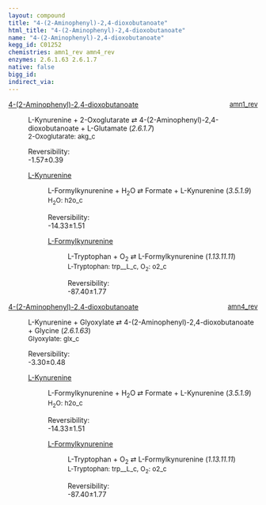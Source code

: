 ```yaml
---
layout: compound
title: "4-(2-Aminophenyl)-2,4-dioxobutanoate"
html_title: "4-(2-Aminophenyl)-2,4-dioxobutanoate"
name: "4-(2-Aminophenyl)-2,4-dioxobutanoate"
kegg_id: C01252
chemistries: amn1_rev amn4_rev
enzymes: 2.6.1.63 2.6.1.7
native: false
bigg_id:
indirect_via:
---
```

<dl><dt class="rs-product"><a class="link-dark" data-bs-html="true" data-bs-title="KEGG: C01252" data-bs-toggle="tooltip" href="{{ site.url }}{{ site.baseurl }}/compounds/C01252">4-(2-Aminophenyl)-2,4-dioxobutanoate</a><span style="float: right; max-width: 40%"><a class="link-dark opacity-50" href="{{ site.url }}{{ site.baseurl }}/chemistries/amn1_rev" style="font-size: small; word-wrap: anywhere;">amn1_rev</a></span></dt><dd><p>L-Kynurenine + 2-Oxoglutarate ⇄ 4-(2-Aminophenyl)-2,4-dioxobutanoate + L-Glutamate (<i>2.6.1.7</i>)<br/><span style="font-size: small;"><span data-bs-html="true" data-bs-title="KEGG: C00026" data-bs-toggle="tooltip">2-Oxoglutarate</span>: akg_c</span><br/><div class="reversibility_info">Reversibility: <div class="progress" style="flex-direction: row-reverse;"><div aria-valuemax="10" aria-valuemin="0" aria-valuenow="-1.5730946067428841" class="progress-bar bg-success" role="progressbar" style="width: 15.73%"></div><div aria-valuemax="10" aria-valuemin="0" aria-valuenow="-1.5730946067428841" class="progress-bar bg-warning" role="progressbar" style="width: 3.86%"></div></div><span>-1.57±0.39</span><div class="progress"><div aria-valuemax="10" aria-valuemin="0" aria-valuenow="-1.5730946067428841" class="progress-bar bg-danger" role="progressbar" style="width: 0%"></div></div></div></p><dl><dt><a class="link-dark" data-bs-html="true" data-bs-title="KEGG: C00328" data-bs-toggle="tooltip" href="{{ site.url }}{{ site.baseurl }}/compounds/C00328">L-Kynurenine</a><span style="float: right; max-width: 40%"><a class="link-dark opacity-50" href="{{ site.url }}{{ site.baseurl }}/chemistries/None" style="font-size: small; word-wrap: anywhere;"></a></span></dt><dd><p>L-Formylkynurenine + H<sub>2</sub>O ⇄ Formate + L-Kynurenine (<i>3.5.1.9</i>)<br/><span style="font-size: small;"><span data-bs-html="true" data-bs-title="KEGG: C00001" data-bs-toggle="tooltip">H<sub>2</sub>O</span>: h2o_c</span><br/><div class="reversibility_info">Reversibility: <div class="progress" style="flex-direction: row-reverse;"><div aria-valuemax="10" aria-valuemin="0" aria-valuenow="-14.330326826746013" class="progress-bar bg-success" role="progressbar" style="width: 143.30%"></div></div><span>-14.33±1.51</span><div class="progress"><div aria-valuemax="10" aria-valuemin="0" aria-valuenow="-14.330326826746013" class="progress-bar bg-danger" role="progressbar" style="width: 0%"></div></div></div></p><dl><dt><a class="link-dark" data-bs-html="true" data-bs-title="KEGG: C02700" data-bs-toggle="tooltip" href="{{ site.url }}{{ site.baseurl }}/compounds/C02700">L-Formylkynurenine</a><span style="float: right; max-width: 40%"><a class="link-dark opacity-50" href="{{ site.url }}{{ site.baseurl }}/chemistries/None" style="font-size: small; word-wrap: anywhere;"></a></span></dt><dd><p>L-Tryptophan + O<sub>2</sub> ⇄ L-Formylkynurenine (<i>1.13.11.11</i>)<br/><span style="font-size: small;"><span data-bs-html="true" data-bs-title="KEGG: C00078" data-bs-toggle="tooltip">L-Tryptophan</span>: trp__L_c, <span data-bs-html="true" data-bs-title="KEGG: C00007" data-bs-toggle="tooltip">O<sub>2</sub></span>: o2_c</span><br/><div class="reversibility_info">Reversibility: <div class="progress" style="flex-direction: row-reverse;"><div aria-valuemax="10" aria-valuemin="0" aria-valuenow="-87.40047437611248" class="progress-bar bg-success" role="progressbar" style="width: 874.00%"></div></div><span>-87.40±1.77</span><div class="progress"><div aria-valuemax="10" aria-valuemin="0" aria-valuenow="-87.40047437611248" class="progress-bar bg-danger" role="progressbar" style="width: 0%"></div></div></div></p><dl></dl></dd></dl></dd></dl></dd></dl><dl><dt class="rs-product"><a class="link-dark" data-bs-html="true" data-bs-title="KEGG: C01252" data-bs-toggle="tooltip" href="{{ site.url }}{{ site.baseurl }}/compounds/C01252">4-(2-Aminophenyl)-2,4-dioxobutanoate</a><span style="float: right; max-width: 40%"><a class="link-dark opacity-50" href="{{ site.url }}{{ site.baseurl }}/chemistries/amn4_rev" style="font-size: small; word-wrap: anywhere;">amn4_rev</a></span></dt><dd><p>L-Kynurenine + Glyoxylate ⇄ 4-(2-Aminophenyl)-2,4-dioxobutanoate + Glycine (<i>2.6.1.63</i>)<br/><span style="font-size: small;"><span data-bs-html="true" data-bs-title="KEGG: C00048" data-bs-toggle="tooltip">Glyoxylate</span>: glx_c</span><br/><div class="reversibility_info">Reversibility: <div class="progress" style="flex-direction: row-reverse;"><div aria-valuemax="10" aria-valuemin="0" aria-valuenow="-3.2975780683056355" class="progress-bar bg-success" role="progressbar" style="width: 32.98%"></div><div aria-valuemax="10" aria-valuemin="0" aria-valuenow="-3.2975780683056355" class="progress-bar bg-warning" role="progressbar" style="width: 4.80%"></div></div><span>-3.30±0.48</span><div class="progress"><div aria-valuemax="10" aria-valuemin="0" aria-valuenow="-3.2975780683056355" class="progress-bar bg-danger" role="progressbar" style="width: 0%"></div></div></div></p><dl><dt><a class="link-dark" data-bs-html="true" data-bs-title="KEGG: C00328" data-bs-toggle="tooltip" href="{{ site.url }}{{ site.baseurl }}/compounds/C00328">L-Kynurenine</a><span style="float: right; max-width: 40%"><a class="link-dark opacity-50" href="{{ site.url }}{{ site.baseurl }}/chemistries/None" style="font-size: small; word-wrap: anywhere;"></a></span></dt><dd><p>L-Formylkynurenine + H<sub>2</sub>O ⇄ Formate + L-Kynurenine (<i>3.5.1.9</i>)<br/><span style="font-size: small;"><span data-bs-html="true" data-bs-title="KEGG: C00001" data-bs-toggle="tooltip">H<sub>2</sub>O</span>: h2o_c</span><br/><div class="reversibility_info">Reversibility: <div class="progress" style="flex-direction: row-reverse;"><div aria-valuemax="10" aria-valuemin="0" aria-valuenow="-14.330326826746013" class="progress-bar bg-success" role="progressbar" style="width: 143.30%"></div></div><span>-14.33±1.51</span><div class="progress"><div aria-valuemax="10" aria-valuemin="0" aria-valuenow="-14.330326826746013" class="progress-bar bg-danger" role="progressbar" style="width: 0%"></div></div></div></p><dl><dt><a class="link-dark" data-bs-html="true" data-bs-title="KEGG: C02700" data-bs-toggle="tooltip" href="{{ site.url }}{{ site.baseurl }}/compounds/C02700">L-Formylkynurenine</a><span style="float: right; max-width: 40%"><a class="link-dark opacity-50" href="{{ site.url }}{{ site.baseurl }}/chemistries/None" style="font-size: small; word-wrap: anywhere;"></a></span></dt><dd><p>L-Tryptophan + O<sub>2</sub> ⇄ L-Formylkynurenine (<i>1.13.11.11</i>)<br/><span style="font-size: small;"><span data-bs-html="true" data-bs-title="KEGG: C00078" data-bs-toggle="tooltip">L-Tryptophan</span>: trp__L_c, <span data-bs-html="true" data-bs-title="KEGG: C00007" data-bs-toggle="tooltip">O<sub>2</sub></span>: o2_c</span><br/><div class="reversibility_info">Reversibility: <div class="progress" style="flex-direction: row-reverse;"><div aria-valuemax="10" aria-valuemin="0" aria-valuenow="-87.40047437611248" class="progress-bar bg-success" role="progressbar" style="width: 874.00%"></div></div><span>-87.40±1.77</span><div class="progress"><div aria-valuemax="10" aria-valuemin="0" aria-valuenow="-87.40047437611248" class="progress-bar bg-danger" role="progressbar" style="width: 0%"></div></div></div></p><dl></dl></dd></dl></dd></dl></dd></dl>